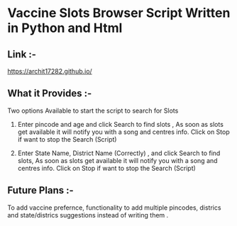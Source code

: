 


 
# Vaccine Slots Browser Script Written in Python and Html 

## Link :-
https://archit17282.github.io/

## What it Provides :-
Two options Available to start the script to search for Slots 

1. Enter pincode and age and click Search to find slots , As soon as slots get available it will notify you with a song and centres info. 
   Click on Stop if want to stop the Search (Script)
   
2. Enter State Name, District Name (Correctly) , and click Search to find slots, As soon as slots get available it will notify you with a song and centres info. 
   Click on Stop if want to stop the Search (Script)

## Future Plans :-

To add vaccine prefernce, functionality to add multiple pincodes, districs and state/districs suggestions instead of writing them .
